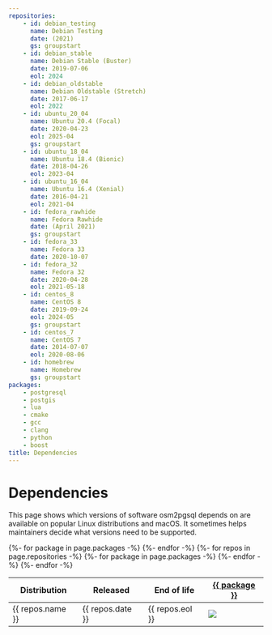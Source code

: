 ```yaml
---
repositories:
    - id: debian_testing
      name: Debian Testing
      date: (2021)
      gs: groupstart
    - id: debian_stable
      name: Debian Stable (Buster)
      date: 2019-07-06
      eol: 2024
    - id: debian_oldstable
      name: Debian Oldstable (Stretch)
      date: 2017-06-17
      eol: 2022
    - id: ubuntu_20_04
      name: Ubuntu 20.4 (Focal)
      date: 2020-04-23
      eol: 2025-04
      gs: groupstart
    - id: ubuntu_18_04
      name: Ubuntu 18.4 (Bionic)
      date: 2018-04-26
      eol: 2023-04
    - id: ubuntu_16_04
      name: Ubuntu 16.4 (Xenial)
      date: 2016-04-21
      eol: 2021-04
    - id: fedora_rawhide
      name: Fedora Rawhide
      date: (April 2021)
      gs: groupstart
    - id: fedora_33
      name: Fedora 33
      date: 2020-10-07
    - id: fedora_32
      name: Fedora 32
      date: 2020-04-28
      eol: 2021-05-18
    - id: centos_8
      name: CentOS 8
      date: 2019-09-24
      eol: 2024-05
      gs: groupstart
    - id: centos_7
      name: CentOS 7
      date: 2014-07-07
      eol: 2020-08-06
    - id: homebrew
      name: Homebrew
      gs: groupstart
packages:
    - postgresql
    - postgis
    - lua
    - cmake
    - gcc
    - clang
    - python
    - boost
title: Dependencies
---
```


# Dependencies

This page shows which versions of software osm2pgsql depends on are available
on popular Linux distributions and macOS. It sometimes helps maintainers
decide what versions need to be supported.

<table class="software-versions">
<thead>
    <tr>
        <th>Distribution</th>
        <th>Released</th>
        <th>End of life</th>
{%- for package in page.packages -%}
        <th><a href="https://repology.org/project/{{ package }}/versions">{{ package }}</a></th>
{%- endfor -%}
    </tr>
</thead>
<tbody>
{%- for repos in page.repositories -%}
    <tr class="{{ repos.gs }}">
        <td>{{ repos.name }}</td>
        <td>{{ repos.date }}</td>
        <td>{{ repos.eol }}</td>
{%- for package in page.packages -%}
        <td><img src="https://repology.org/badge/version-for-repo/{{ repos.id }}/{{ package }}.svg?header="/></td>
{%- endfor -%}
    </tr>
{%- endfor -%}
</tbody>
</table>

